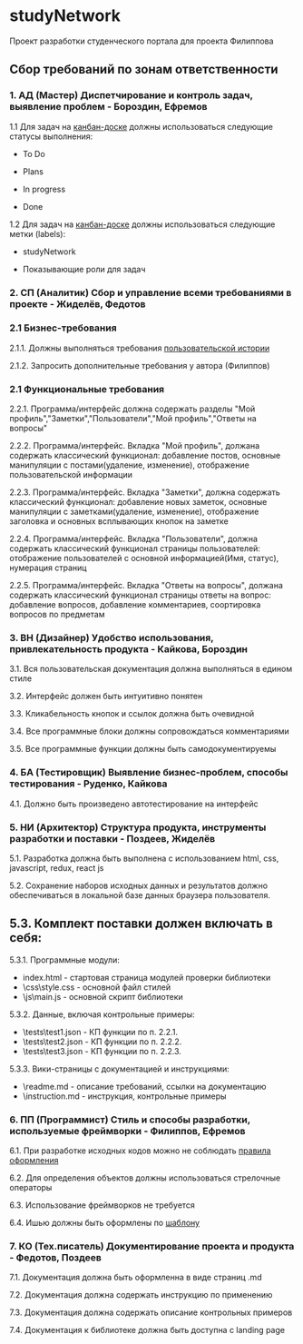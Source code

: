# studyNetwork

Проект разработки студенческого портала для проекта Филиппова

## Сбор требований по зонам ответственности

### 1. АД (Мастер) Диспетчирование и контроль задач, выявление проблем - Бороздин, Ефремов

1.1 Для задач на [канбан-доске](https://github.com/monpase007/Praktika/projects/1) должны использоваться следующие статусы выполнения:

* To Do

* Plans

* In progress

* Done

1.2 Для задач на [канбан-доске](https://github.com/monpase007/Praktika/projects/1) должны использоваться следующие метки (labels):

* studyNetwork

* Показывающие роли для задач

### 2. СП (Аналитик) Сбор и управление всеми требованиями в проекте - Жиделёв, Федотов

### 2.1 Бизнес-требования

2.1.1. Должны выполняться требования [пользовательской истории]()

2.1.2. Запросить дополнительные требования у автора (Филиппов)

### 2.1 Функциональные требования

2.2.1. Программа/интерфейс должна содержать разделы "Мой профиль","Заметки","Пользователи","Мой профиль","Ответы на вопросы"

2.2.2. Программа/интерфейс. Вкладка "Мой профиль", должана содержать классический функционал: добавление постов, основные манипуляции с постами(удаление, изменение), отображение пользовательской информации

2.2.3. Программа/интерфейс. Вкладка "Заметки", должна содержать классический функционал: добавление новых заметок, основные манипуляции с заметками(удаление, изменение), отображение заголовка и основных всплывающих кнопок на заметке

2.2.4. Программа/интерфейс.  Вкладка "Пользователи", должна содержать классический функционал страницы пользователей: отображение пользователей с основной информацией(Имя, статус), нумерация страниц

2.2.5. Программа/интерфейс. Вкладка "Ответы на вопросы", должана содержать классический функционал страницы ответы на вопрос: добавление вопросов, добавление комментариев, соортировка вопросов по предметам 

### 3. ВН (Дизайнер) Удобство использования, привлекательность продукта - Кайкова, Бороздин 

3.1. Вся пользовательская документация должна выполняться в едином стиле

3.2. Интерфейс должен быть интуитивно понятен

3.3. Кликабельность кнопок и ссылок должна быть очевидной

3.4. Все программные блоки должны сопровождаться комментариями

3.5. Все программные функции должны быть самодокументируемы

### 4. БА (Тестировщик) Выявление бизнес-проблем, способы тестирования - Руденко, Кайкова

4.1. Должно быть произведено автотестирование на интерфейс

### 5. НИ (Архитектор) Структура продукта, инструменты разработки и поставки - Поздеев, Жиделёв

5.1. Разработка должна быть выполнена с использованием html, css, javascript, redux, react js

5.2. Сохранение наборов исходных данных и результатов должно обеспечиваться в локальной базе данных браузера пользователя.

## 5.3. Комплект поставки должен включать в себя:

5.3.1. Программные модули:

* index.html - стартовая страница модулей проверки библиотеки
* \css\style.css - основной файл стилей
* \js\main.js - основной скрипт библиотеки 

5.3.2. Данные, включая контрольные примеры:

* \tests\test1.json - КП функции по п. 2.2.1.
* \tests\test2.json - КП функции по п. 2.2.2.
* \tests\test3.json - КП функции по п. 2.2.3.

5.3.3. Вики-страницы с документацией и инструкциями:

* \readme.md - описание требований, ссылки на документацию
* \instruction.md - инструкция, контрольные примеры

### 6. ПП (Программист) Стиль и способы разработки, используемые фреймворки - Филиппов, Ефремов

6.1. При разработке исходных кодов можно не соблюдать [правила оформления](https://learn.javascript.ru/coding-style)

6.2. Для определения объектов должны использоваться стрелочные операторы

6.3. Использование фреймворков не требуется

6.4. Ишью должны быть оформлены по [шаблону](https://github.com/monpase007/Praktika/wiki/%D0%A8%D0%B0%D0%B1%D0%BB%D0%BE%D0%BD-%D0%B8%D1%88%D1%8C%D1%8E)

### 7. КО (Тех.писатель) Документирование проекта и продукта - Федотов, Поздеев

7.1. Документация должна быть оформленна в виде страниц .md

7.2. Документация должна содержать инструкцию по применению

7.3. Документация должна содержать описание контрольных примеров

7.4. Документация к библиотеке должна быть доступна с landing page
